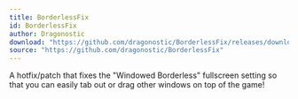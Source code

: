 ```yaml
---
title: BorderlessFix
id: BorderlessFix
author: Dragonostic
download: "https://github.com/dragonostic/BorderlessFix/releases/download/Latest/BorderlessFix.zip"
source: "https://github.com/dragonostic/BorderlessFix"
---
```


A hotfix/patch that fixes the "Windowed Borderless" fullscreen setting so that you can easily tab out or drag other windows on top of the game!
